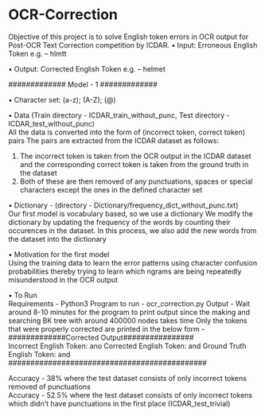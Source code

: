 # OCR-Correction

Objective of this project is to solve English token errors in OCR output for Post-OCR Text Correction competition by ICDAR.
•	Input: Erroneous English Token
e.g. – hlmtt

•	Output: Corrected English Token
e.g. – helmet

#############
Model - 1 
#############

•	Character set: (a-z); (A-Z); (@)

•	Data (Train directory - ICDAR_train_without_punc, Test directory - ICDAR_test_without_punc) </br>
All the data is converted into the form of (incorrect token, correct token) pairs
The pairs are extracted from the ICDAR dataset as follows:
1. The incorrect token is taken from the OCR output in the ICDAR dataset and the corresponding correct token is taken from the ground truth in the dataset
2. Both of these are then removed of any punctuations, spaces or special characters except the ones in the defined character set

•	Dictionary - (directory - Dictionary/frequency_dict_without_punc.txt)</br>
Our first model is vocabulary based, so we use a dictionary
We modify the dictionary by updating the frequency of the words by counting their occurences in the dataset. In this process, we also add the new words from the 
dataset into the dictionary

•	Motivation for the first model </br>
Using the training data to learn the error patterns using character confusion probabilities thereby trying to learn which ngrams are being repeatedly misunderstood
in the OCR output

•	To Run </br>
Requirements - Python3
Program to run - ocr_correction.py
Output - Wait around 8-10 minutes for the program to print output since the making and searching BK tree with around 400000 nodes takes time
Only the tokens that were properly corrected are printed in the below form - </br>
#############Corrected Output################</br>
Incorrect English Token:  ano
Corrected English Token:  and
Ground Truth English Token:  and
#############################################</br>

Accuracy - 38% where the test dataset consists of only incorrect tokens removed of punctuations </br>
Accuracy - 52.5% where the test dataset consists of only incorrect tokens which didn't have punctuations in the first place (ICDAR_test_trivial)
